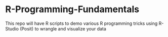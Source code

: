 # R-Programming-Fundamentals
This repo will have R scripts to demo various R programming tricks using R-Studio (Posit) to wrangle and visualize your data
